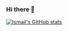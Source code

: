 ### Hi there 👋

[![Ismail's GitHub stats](https://github-readme-stats.vercel.app/api?username=Atralbus&count_private=true&show_icons=true)](https://github.com/Atralbus/github-readme-stats)

<!--
**Atralbus/Atralbus** is a ✨ _special_ ✨ repository because its `README.md` (this file) appears on your GitHub profile.

Here are some ideas to get you started:

- 🔭 I’m currently working on ...
- 🌱 I’m currently learning ...
- 👯 I’m looking to collaborate on ...
- 🤔 I’m looking for help with ...
- 💬 Ask me about ...
- 📫 How to reach me: ...
- 😄 Pronouns: ...
- ⚡ Fun fact: ...
-->

